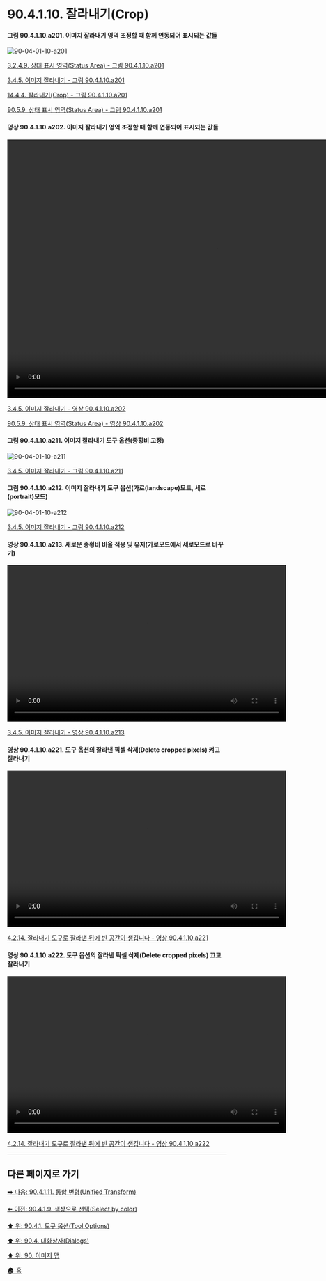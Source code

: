 # 90.4.1.10. 잘라내기(Crop)

<a id="90-04-01-10-a201"></a>

#### 그림 90.4.1.10.a201. 이미지 잘라내기 영역 조정할 때 함께 연동되어 표시되는 값들
![90-04-01-10-a201](https://github.com/wonder13662/gimp/assets/15767104/6aec1edb-2fd8-4a66-b2b2-be41480e1858)

[3.2.4.9. 상태 표시 영역(Status Area) - 그림 90.4.1.10.a201](./03-02-04-09-status-area.md#90-04-01-10-a201)

[3.4.5. 이미지 잘라내기 - 그림 90.4.1.10.a201](./03-04-05-crop-an-image.md#90-04-01-10-a201)

[14.4.4. 잘라내기(Crop) - 그림 90.4.1.10.a201](./14-04-04-00-crop.md#90-04-01-10-a201)

[90.5.9. 상태 표시 영역(Status Area) - 그림 90.4.1.10.a201](./90-05-09-status_area.md#90-04-01-10-a201)

<a id="90-04-01-10-a202"></a>

#### 영상 90.4.1.10.a202. 이미지 잘라내기 영역 조정할 때 함께 연동되어 표시되는 값들
<video controls="controls" width="960" height="594" environment="MacOS:Sonoma 14.2.1 GIMP 2.10.36" src="https://github.com/wonder13662/gimp/assets/15767104/f71b6061-3536-4119-8e2e-6361407988df"></video>

[3.4.5. 이미지 잘라내기 - 영상 90.4.1.10.a202](./03-04-05-crop-an-image.md#90-04-01-10-a202)

[90.5.9. 상태 표시 영역(Status Area) - 영상 90.4.1.10.a202](./90-05-09-status_area.md#90-04-01-10-a202)

<a id="90-04-01-10-a211"></a>

#### 그림 90.4.1.10.a211. 이미지 잘라내기 도구 옵션(종횡비 고정)
![90-04-01-10-a211](https://github.com/wonder13662/gimp/assets/15767104/ff65ca3f-a784-4ba2-a7bd-63bf0ee086c0)

[3.4.5. 이미지 잘라내기 - 그림 90.4.1.10.a211](./03-04-05-crop-an-image.md#90-04-01-10-a211)

<a id="90-04-01-10-a212"></a>

#### 그림 90.4.1.10.a212. 이미지 잘라내기 도구 옵션(가로(landscape)모드, 세로(portrait)모드)
![90-04-01-10-a212](https://github.com/wonder13662/gimp/assets/15767104/0ec391d0-69d1-489a-808c-935ed4c8739a)

[3.4.5. 이미지 잘라내기 - 그림 90.4.1.10.a212](./03-04-05-crop-an-image.md#90-04-01-10-a212)

<a id="90-04-01-10-a213"></a>

#### 영상 90.4.1.10.a213. 새로운 종횡비 비율 적용 및 유지(가로모드에서 세로모드로 바꾸기)
<video controls="controls" width="640" height="360" environment="MacOS:Sonoma 14.2.1 GIMP 2.10.36" src="https://github.com/wonder13662/gimp/assets/15767104/2710d68c-fe1f-4792-9c8d-63c6ce8e539c"></video>

[3.4.5. 이미지 잘라내기 - 영상 90.4.1.10.a213](./03-04-05-crop-an-image.md#90-04-01-10-a213)

<a id="90-04-01-10-a221"></a>

#### 영상 90.4.1.10.a221. 도구 옵션의 잘라낸 픽셀 삭제(Delete cropped pixels) 켜고 잘라내기
<video controls="controls" width="640" height="360" environment="MacOS:Sonoma 14.2.1 GIMP 2.10.36" src="https://github.com/wonder13662/gimp/assets/15767104/7edad087-e61d-468c-8a6d-a2e7ee1a4564"></video>

[4.2.14. 잘라내기 도구로 잘라낸 뒤에 빈 공간이 생깁니다 - 영상 90.4.1.10.a221](./04-02-14-the-crop-tool-leaves-an-empty-area-after-cropping.md#90-04-01-10-a221)

<a id="90-04-01-10-a222"></a>

#### 영상 90.4.1.10.a222. 도구 옵션의 잘라낸 픽셀 삭제(Delete cropped pixels) 끄고 잘라내기
<video controls="controls" width="640" height="360" environment="MacOS:Sonoma 14.2.1 GIMP 2.10.36" src="https://github.com/wonder13662/gimp/assets/15767104/664085c3-d727-4ef5-afaf-38fe9262f2a5"></video>

[4.2.14. 잘라내기 도구로 잘라낸 뒤에 빈 공간이 생깁니다 - 영상 90.4.1.10.a222](./04-02-14-the-crop-tool-leaves-an-empty-area-after-cropping.md#90-04-01-10-a222)

***

## 다른 페이지로 가기

[➡️ 다음: 90.4.1.11. 통합 변형(Unified Transform)](./90-04-0001-011-unified_transform.md)

[⬅️ 이전: 90.4.1.9. 색상으로 선택(Select by color)](./90-04-0001-009-select_by_color.md)

[⬆️ 위: 90.4.1. 도구 옵션(Tool Options)](./90-04-0001-000-tool_options.md)

[⬆️ 위: 90.4. 대화상자(Dialogs)](./90-04-0000-dialogs.md)

[⬆️ 위: 90. 이미지 맵](./90-00-image-map.md)

[🏠 홈](./00-home.md)
